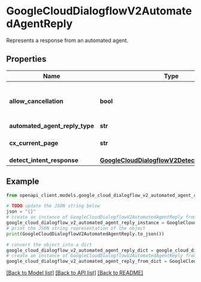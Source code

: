 # GoogleCloudDialogflowV2AutomatedAgentReply

Represents a response from an automated agent.

## Properties

Name | Type | Description | Notes
------------ | ------------- | ------------- | -------------
**allow_cancellation** | **bool** | Indicates whether the partial automated agent reply is interruptible when a later reply message arrives. e.g. if the agent specified some music as partial response, it can be cancelled. | [optional] 
**automated_agent_reply_type** | **str** | AutomatedAgentReply type. | [optional] 
**cx_current_page** | **str** | The unique identifier of the current Dialogflow CX conversation page. Format: &#x60;projects//locations//agents//flows//pages/&#x60;. | [optional] 
**detect_intent_response** | [**GoogleCloudDialogflowV2DetectIntentResponse**](GoogleCloudDialogflowV2DetectIntentResponse.md) |  | [optional] 

## Example

```python
from openapi_client.models.google_cloud_dialogflow_v2_automated_agent_reply import GoogleCloudDialogflowV2AutomatedAgentReply

# TODO update the JSON string below
json = "{}"
# create an instance of GoogleCloudDialogflowV2AutomatedAgentReply from a JSON string
google_cloud_dialogflow_v2_automated_agent_reply_instance = GoogleCloudDialogflowV2AutomatedAgentReply.from_json(json)
# print the JSON string representation of the object
print(GoogleCloudDialogflowV2AutomatedAgentReply.to_json())

# convert the object into a dict
google_cloud_dialogflow_v2_automated_agent_reply_dict = google_cloud_dialogflow_v2_automated_agent_reply_instance.to_dict()
# create an instance of GoogleCloudDialogflowV2AutomatedAgentReply from a dict
google_cloud_dialogflow_v2_automated_agent_reply_from_dict = GoogleCloudDialogflowV2AutomatedAgentReply.from_dict(google_cloud_dialogflow_v2_automated_agent_reply_dict)
```
[[Back to Model list]](../README.md#documentation-for-models) [[Back to API list]](../README.md#documentation-for-api-endpoints) [[Back to README]](../README.md)


